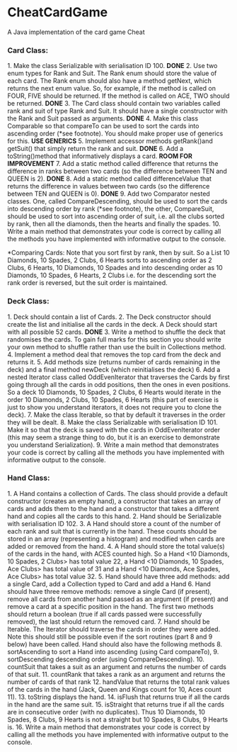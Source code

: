# CheatCardGame
A Java implementation of the card game Cheat

<h3>Card Class:</h3>  
1. Make the class Serializable with serialisation ID 100.  <b>DONE</b>
2. Use two enum types for Rank and Suit. The Rank enum should store the
value of each card. The Rank enum should also have a method getNext,
which returns the next enum value. So, for example, if the method is called on
FOUR, FIVE should be returned. If the method is called on ACE, TWO should be
returned.  <b>DONE</b>
3. The Card class should contain two variables called rank and suit of type
Rank and Suit. It should have a single constructor with the Rank and
Suit passed as arguments.  <b>DONE</b>
4. Make this class Comparable so that compareTo can be used to sort the cards
into ascending order (*see footnote). You should make proper use of generics for
this. <b>USE GENERICS</b>
5. Implement accessor methods getRank()and getSuit() that simply return
the rank and suit.  <b>DONE</b>
6. Add a toString()method that informatively displays a card.  <b>ROOM FOR IMPROVEMENT</b>
7. Add a static method called difference that returns the difference in ranks
between two cards (so the difference between TEN and QUEEN is 2).  <b>DONE</b>
8. Add a static method called differenceValue that returns the difference in
values between two cards (so the difference between TEN and QUEEN is 0).  <b>DONE</b>
9. Add two Comparator nested classes. One, called CompareDescending,
should be used to sort the cards into descending order by rank (*see footnote), the
other, CompareSuit, should be used to sort into ascending order of suit, i.e. all
the clubs sorted by rank, then all the diamonds, then the hearts and finally the
spades.  
10. Write a main method that demonstrates your code is correct by calling all the
methods you have implemented with informative output to the console.  

*Comparing Cards:
Note that you sort first by rank, then by suit. So a List
10 Diamonds, 10 Spades, 2 Clubs, 6 Hearts
sorts to ascending order as
2 Clubs, 6 Hearts, 10 Diamonds, 10 Spades
and into descending order as
10 Diamonds, 10 Spades, 6 Hearts, 2 Clubs
i.e. for the descending sort the rank order is reversed, but the suit order is maintained.

<h3>Deck Class:</h3>  
1. Deck should contain a list of Cards.  
2. The Deck constructor should create the list and initialise all the cards in the deck.  
A Deck should start with all possible 52 cards. <b>DONE</b>
3. Write a method to shuffle the deck that randomises the cards. To gain full
marks for this section you should write your own method to shuffle rather than
use the built in Collections method.  
4. Implement a method deal that removes the top card from the deck and returns
it.  
5. Add methods size (returns number of cards remaining in the deck) and a final
method newDeck (which reinitialises the deck)  
6. Add a nested Iterator class called OddEvenIterator that traverses the
Cards by first going through all the cards in odd positions, then the ones in even
positions. So a deck 10 Diamonds, 10 Spades, 2 Clubs, 6 Hearts
would iterate in the order 10 Diamonds, 2 Clubs, 10 Spades, 6 Hearts (this part of exercise
is just to show you understand iterators, it does not require you to clone the deck).  
7. Make the class Iterable, so that by default it traverses in the order they will
be dealt.  
8. Make the class Serializable with serialisation ID 101. Make it so that the
deck is saved with the cards in OddEvenIterator order (this may seem a
strange thing to do, but it is an exercise to demonstrate you understand
Serialization).  
9. Write a main method that demonstrates your code is correct by calling all the
methods you have implemented with informative output to the console.  

<h3>Hand Class:</h3>  
1. A Hand contains a collection of Cards. The class should provide a default
constructor (creates an empty hand), a constructor that takes an array of cards and
adds them to the hand and a constructor that takes a different hand and copies all
the cards to this hand.  
2. Hand should be Serializable with serialisation ID 102.  
3. A Hand should store a count of the number of each rank and suit that is currently
in the hand. These counts should be stored in an array (representing a histogram)
and modified when cards are added or removed from the hand.  
4. A Hand should store the total value(s) of the cards in the hand, with ACES
counted high. So a Hand <10 Diamonds, 10 Spades, 2 Clubs> has total value
22, a Hand <10 Diamonds, 10 Spades, Ace Clubs> has total value of 31 and a
Hand <10 Diamonds, Ace Spades, Ace Clubs> has total value 32.  
5. Hand should have three add methods: add a single Card, add a Collection
typed to Card and add a Hand  
6. Hand should have three remove methods: remove a single Card (if present),
remove all cards from another hand passed as an argument (if present) and
remove a card at a specific position in the hand. The first two methods should
return a boolean (true if all cards passed were successfully removed), the last
should return the removed card.  
7. Hand should be Iterable. The Iterator should traverse the cards in order
they were added. Note this should still be possible even if the sort routines (part 8
and 9 below) have been called.  
Hand should also have the following methods  
8. sortAscending to sort a Hand into ascending (using Card compareTo),  
9. sortDescending descending order (using CompareDescending).  
10. countSuit that takes a suit as an argument and returns the number of cards of
that suit.  
11. countRank that takes a rank as an argument and returns the number of cards of
that rank  
12. handValue that returns the total rank values of the cards in the hand (Jack,
Queen and Kings count for 10, Aces count 11).  
13. toString displays the hand.  
14. isFlush that returns true if all the cards in the hand are the same suit.  
15. isStraight that returns true if all the cards are in consecutive order (with no
duplicates). Thus 10 Diamonds, 10 Spades, 8 Clubs, 9 Hearts is not a straight but 10
Spades, 8 Clubs, 9 Hearts is.  
16. Write a main method that demonstrates your code is correct by calling all the
methods you have implemented with informative output to the console.  
